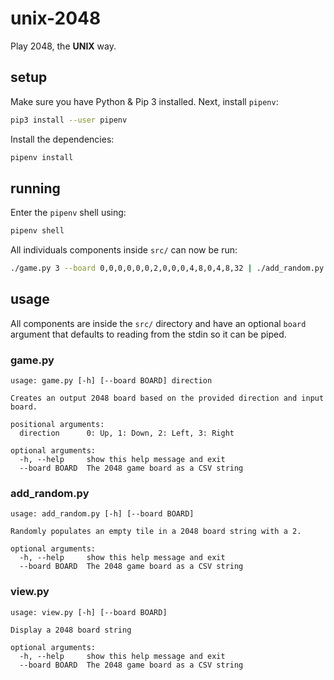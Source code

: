 # unix-2048
Play 2048, the **UNIX** way.

## setup
Make sure you have Python & Pip 3 installed. Next, install `pipenv`:
```sh
pip3 install --user pipenv
```
Install the dependencies:
```sh
pipenv install
```

## running
Enter the `pipenv` shell using:
```sh
pipenv shell
```
All individuals components inside `src/` can now be run:
```sh
./game.py 3 --board 0,0,0,0,0,0,2,0,0,0,4,8,0,4,8,32 | ./add_random.py | ./view.py
```

## usage
All components are inside the `src/` directory and have an optional `board` argument that defaults to reading from the stdin so it can be piped.

### game.py
```
usage: game.py [-h] [--board BOARD] direction

Creates an output 2048 board based on the provided direction and input board.

positional arguments:
  direction      0: Up, 1: Down, 2: Left, 3: Right

optional arguments:
  -h, --help     show this help message and exit
  --board BOARD  The 2048 game board as a CSV string
```

### add_random.py
```
usage: add_random.py [-h] [--board BOARD]

Randomly populates an empty tile in a 2048 board string with a 2.

optional arguments:
  -h, --help     show this help message and exit
  --board BOARD  The 2048 game board as a CSV string
```

### view.py
```
usage: view.py [-h] [--board BOARD]

Display a 2048 board string

optional arguments:
  -h, --help     show this help message and exit
  --board BOARD  The 2048 game board as a CSV string
```
